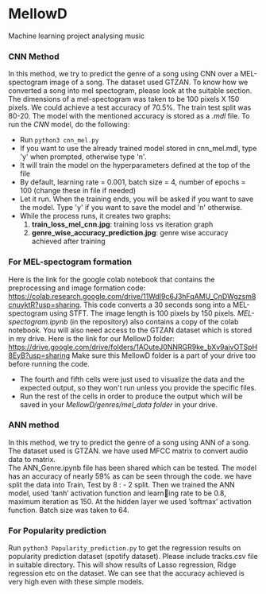 # MellowD
Machine learning project analysing music

### CNN Method
In this method, we try to predict the genre of a song using CNN over a MEL-spectogram image of a song. The dataset used GTZAN. To know how we converted a song into mel spectogram, please look at the suitable section. The dimensions of a mel-spectogram was taken to be 100 pixels X 150 pixels. We could achieve a test accuracy of 70.5%. The train test split was 80-20. The model with the mentioned accuracy is stored as a *.mdl* file.
To run the *CNN* model, do the following:
- Run `python3 cnn_mel.py`
- If you want to use the already trained model stored in cnn_mel.mdl, type 'y' when prompted, otherwise type 'n'.
- It will train the model on the hyperparameters defined at the top of the file
- By default, learning rate = 0.001, batch size = 4, number of epochs = 100 (change these in file if needed)
- Let it run. When the training ends, you will be asked if you want to save the model. Type 'y' if you want to save the model and 'n' otherwise.
- While the process runs, it creates two graphs:
    1. **train_loss_mel_cnn.jpg**: training loss vs iteration graph
    2. **genre_wise_accuracy_prediction.jpg**: genre wise accuracy achieved after training

### For MEL-spectogram formation
Here is the link for the google colab notebook that contains the preprocessing and image formation code: https://colab.research.google.com/drive/11WdI9c6J3hFqAMU_CnDWgzsm8cnuyktR?usp=sharing. This code converts a 30 seconds song into a MEL-spectogram using STFT. The image length is 100 pixels by 150 pixels. *MEL-spectogram.ipynb* (in the repository) also contains a copy of the colab notebook.
You will also need access to the GTZAN dataset which is stored in my drive. Here is the link for our MellowD folder: https://drive.google.com/drive/folders/1AOuteJ0NNRGR9ke_bXv9ajvOTSpH8EyB?usp=sharing
Make sure this MellowD folder is a part of your drive too before running the code.
- The fourth and fifth cells were just used to visualize the data and the expected output, so they won't run unless you provide the specific files. 
- Run the rest of the cells in order to produce the output which will be saved in your *MellowD/genres/mel_data folder* in your drive.

### ANN method
In this method, we try to predict the genre of a song using ANN of a song. The dataset used is GTZAN. we have used MFCC matrix to convert audio data to matrix.  
The ANN_Genre.ipynb file has been shared which can be tested. The model has an accuracy of nearly 59% as can be seen through the code. we have split the data into Train, Test by 8 : - 2 split. Then we trained the ANN model, used ’tanh’ activation function and learning rate to be 0.8, maximum iteration as 150. At the hidden layer we used ’softmax’ activation function. Batch size was taken to 64.

### For Popularity prediction
Run `python3 Popularity_prediction.py` to get the regression results on popularity prediction dataset (spotify dataset). Please include tracks.csv file in suitable directory.
This will show results of Lasso regression, Ridge regression etc on the dataset. We can see that the accuracy achieved is very high even with these simple models.
